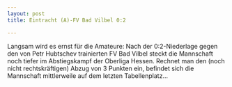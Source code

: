 ```yaml
---
layout: post
title: Eintracht (A)-FV Bad Vilbel 0:2

---
```


Langsam wird es ernst für die Amateure: Nach der 0:2-Niederlage gegen den von Petr Hubtschev trainierten FV Bad Vilbel steckt die Mannschaft noch tiefer im Abstiegskampf der Oberliga Hessen. Rechnet man den (noch nicht rechtskräftigen) Abzug von 3 Punkten ein, befindet sich die Mannschaft mittlerweile auf dem letzten Tabellenplatz...


